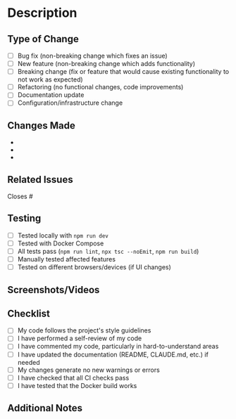 # Description

<!-- Provide a clear description of what this PR does and why -->

## Type of Change

<!-- Mark the relevant option with an "x" -->

- [ ] Bug fix (non-breaking change which fixes an issue)
- [ ] New feature (non-breaking change which adds functionality)
- [ ] Breaking change (fix or feature that would cause existing functionality to not work as expected)
- [ ] Refactoring (no functional changes, code improvements)
- [ ] Documentation update
- [ ] Configuration/infrastructure change

## Changes Made

<!-- List the main changes in this PR -->

-
-
-

## Related Issues

<!-- Link related issues using keywords: Closes #123, Fixes #456, Relates to #789 -->

Closes #

## Testing

<!-- Describe how you tested these changes -->

- [ ] Tested locally with `npm run dev`
- [ ] Tested with Docker Compose
- [ ] All tests pass (`npm run lint`, `npx tsc --noEmit`, `npm run build`)
- [ ] Manually tested affected features
- [ ] Tested on different browsers/devices (if UI changes)

## Screenshots/Videos

<!-- If applicable, add screenshots or videos demonstrating the changes -->

## Checklist

- [ ] My code follows the project's style guidelines
- [ ] I have performed a self-review of my code
- [ ] I have commented my code, particularly in hard-to-understand areas
- [ ] I have updated the documentation (README, CLAUDE.md, etc.) if needed
- [ ] My changes generate no new warnings or errors
- [ ] I have checked that all CI checks pass
- [ ] I have tested that the Docker build works

## Additional Notes

<!-- Any additional information reviewers should know -->
